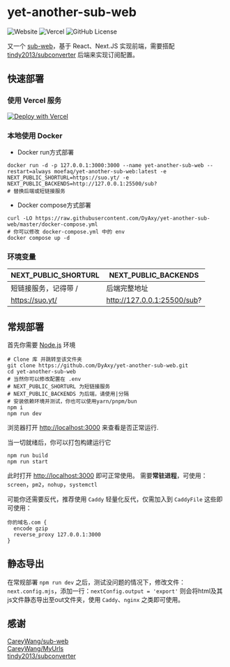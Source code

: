 # yet-another-sub-web

![Website](https://img.shields.io/website?url=https%3A%2F%2Fyet-another-sub-web.vercel.app&style=flat-square&label=DEMO) ![Vercel](https://vercelbadge.vercel.app/api/DyAxy/yet-another-sub-web?style=flat-square) ![GitHub License](https://img.shields.io/github/license/DyAxy/yet-another-sub-web?style=flat-square)

又一个 [sub-web](https://github.com/CareyWang/sub-web)，基于 React、Next.JS 实现前端，需要搭配 [tindy2013/subconverter](https://github.com/tindy2013/subconverter) 后端来实现订阅配置。

## 快速部署

### 使用 Vercel 服务

[![Deploy with Vercel](https://vercel.com/button)](https://vercel.com/new/clone?repository-url=https%3A%2F%2Fgithub.com%2FDyAxy%2Fyet-another-sub-web&env=NEXT_PUBLIC_SHORTURL,NEXT_PUBLIC_BACKENDS&envDescription=%E5%A6%82%E6%9E%9C%E4%B8%8D%E4%BC%9A%E5%A1%AB%E7%82%B9%E5%8F%B3%E8%BE%B9%20%20Learn%20More&envLink=https%3A%2F%2Fgithub.com%2FDyAxy%2Fyet-another-sub-web%2Fblob%2Fmaster%2F.env&project-name=yet-another-sub-web&repository-name=yet-another-sub-web)

### 本地使用 Docker
- Docker run方式部署
```
docker run -d -p 127.0.0.1:3000:3000 --name yet-another-sub-web --restart=always moefaq/yet-another-sub-web:latest -e NEXT_PUBLIC_SHORTURL=https://suo.yt/ -e NEXT_PUBLIC_BACKENDS=http://127.0.0.1:25500/sub?
# 替换后端或短链接服务
```

- Docker compose方式部署
```
curl -LO https://raw.githubusercontent.com/DyAxy/yet-another-sub-web/master/docker-compose.yml
# 你可以修改 docker-compose.yml 中的 env
docker compose up -d
```

### 环境变量
| NEXT_PUBLIC_SHORTURL | NEXT_PUBLIC_BACKENDS        |
| -------------------- | --------------------------- |
| 短链接服务，记得带 /   | 后端完整地址                 |
| https://suo.yt/      | http://127.0.0.1:25500/sub? |


## 常规部署

首先你需要 [Node.js](https://nodejs.org/en/download/package-manager/all) 环境

```
# Clone 库 并跳转至该文件夹
git clone https://github.com/DyAxy/yet-another-sub-web.git
cd yet-another-sub-web
# 当然你可以修改配置在 .env
# NEXT_PUBLIC_SHORTURL 为短链接服务
# NEXT_PUBLIC_BACKENDS 为后端，请使用|分隔
# 安装依赖环境并测试，你也可以使用yarn/pnpm/bun
npm i
npm run dev
```

浏览器打开 [http://localhost:3000](http://localhost:3000/) 来查看是否正常运行.

当一切就绪后，你可以打包构建运行它

```
npm run build
npm run start
```

此时打开 [http://localhost:3000](http://localhost:3000/) 即可正常使用。
需要**常驻进程**，可使用：`screen`，`pm2`，`nohup`，`systemctl`

可能你还需要反代，推荐使用 `Caddy` 轻量化反代，仅需加入到 `CaddyFile` 这些即可使用：

```
你的域名.com {
  encode gzip
  reverse_proxy 127.0.0.1:3000
}
```

## 静态导出

在常规部署 `npm run dev` 之后，测试没问题的情况下，修改文件：`next.config.mjs`，添加一行：`nextConfig.output = 'export'`
则会将html及其js文件静态导出至out文件夹，使用 `Caddy`、`nginx` 之类即可使用。


## 感谢

[CareyWang/sub-web](https://github.com/CareyWang/sub-web)  
[CareyWang/MyUrls](https://github.com/CareyWang/MyUrls)  
[tindy2013/subconverter](https://github.com/tindy2013/subconverter)  
